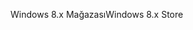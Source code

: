 <span data-ttu-id="684d3-101">Windows 8.x Mağazası</span><span class="sxs-lookup"><span data-stu-id="684d3-101">Windows 8.x Store</span></span>